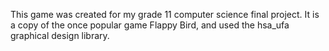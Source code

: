 This game was created for my grade 11 computer science final project. It is a copy of the once popular game Flappy Bird, and used the hsa_ufa graphical design library.
